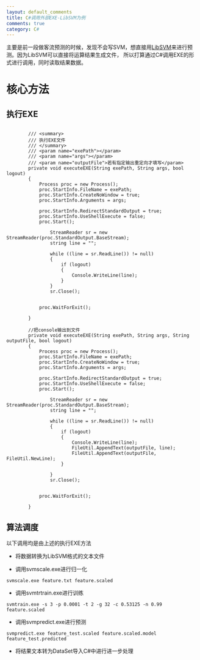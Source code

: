 ```yaml
---
layout: default_comments
title: C#调用外部EXE-LibSVM为例
comments: true
category: C#
---
```



主要是前一段做客流预测的时候，发现不会写SVM，想直接用<a href= "http://baike.baidu.com/view/598089.htm">LibSVM</a>来进行预测。因为LibSVM可以直接将运算结果生成文件，
所以打算通过C#调用EXE的形式进行调用，同时读取结果数据。

# 核心方法

## 执行EXE

```CSharp

		/// <summary>
        /// 执行EXE文件
        /// </summary>
        /// <param name="exePath"></param>
        /// <param name="args"></param>
        /// <param name="outputFile">若有指定输出重定向才填写</param>
        private void executeEXE(String exePath, String args, bool logout)
        {
            Process proc = new Process();
            proc.StartInfo.FileName = exePath;
            proc.StartInfo.CreateNoWindow = true;
            proc.StartInfo.Arguments = args;

            proc.StartInfo.RedirectStandardOutput = true;
            proc.StartInfo.UseShellExecute = false;
            proc.Start();
            
                StreamReader sr = new StreamReader(proc.StandardOutput.BaseStream);
                string line = "";

                while ((line = sr.ReadLine()) != null)
                {
                    if (logout)
                    {
                        Console.WriteLine(line);
                    }
                }
                sr.Close();
            
            
            proc.WaitForExit();

        }
        
        //把console输出到文件
        private void executeEXE(String exePath, String args, String outputFile, bool logout)
        {
            Process proc = new Process();
            proc.StartInfo.FileName = exePath;
            proc.StartInfo.CreateNoWindow = true;
            proc.StartInfo.Arguments = args;

            proc.StartInfo.RedirectStandardOutput = true;
            proc.StartInfo.UseShellExecute = false;
            proc.Start();
            
                StreamReader sr = new StreamReader(proc.StandardOutput.BaseStream);
                string line = "";

                while ((line = sr.ReadLine()) != null)
                {
                    if (logout)
                    {
                        Console.WriteLine(line);
                        FileUtil.AppendText(outputFile, line);
                        FileUtil.AppendText(outputFile, FileUtil.NewLine);
                    }

                }
                sr.Close();
            
            
            proc.WaitForExit();
            
        }

```

## 算法调度

以下调用均是由上述的执行EXE方法

* 将数据转换为LibSVM格式的文本文件

* 调用svmscale.exe进行归一化

`svmscale.exe feature.txt feature.scaled`

* 调用svmtrtrain.exe进行训练

`svmtrain.exe -s 3 -p 0.0001 -t 2 -g 32 -c 0.53125 -n 0.99 feature.scaled`

* 调用svmpredict.exe进行预测

`svmpredict.exe feature_test.scaled feature.scaled.model feature_test.predicted`

* 将结果文本转为DataSet导入C#中进行进一步处理
